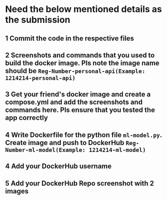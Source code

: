 # Need the below mentioned details as the submission
## 1 Commit the code in the respective files
## 2 Screenshots and commands that you used to build the docker image. Pls note the image name should be `Reg-Number-personal-api(Example: 1214214-personal-api)`
## 3 Get your friend's docker image and create a compose.yml and add the screenshots and commands here. Pls ensure that you tested the app correctly
## 4 Write Dockerfile for the python file `ml-model.py`. Create image and push to DockerHub `Reg-Number-ml-model(Example: 1214214-ml-model)`
## 4 Add your DockerHub username
## 5 Add your DockerHub Repo screenshot with 2 images